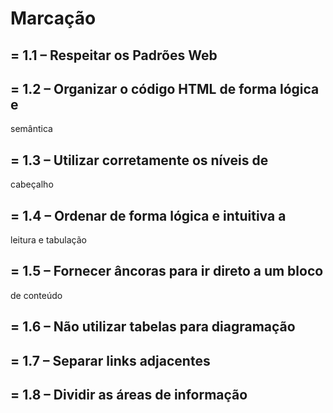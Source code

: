 # Marcação
## = 1.1 – Respeitar os Padrões Web
## = 1.2 – Organizar o código HTML de forma lógica e
semântica
## = 1.3 – Utilizar corretamente os níveis de
cabeçalho
## = 1.4 – Ordenar de forma lógica e intuitiva a
leitura e tabulação
## = 1.5 – Fornecer âncoras para ir direto a um bloco
de conteúdo
## = 1.6 – Não utilizar tabelas para diagramação
## = 1.7 – Separar links adjacentes
## = 1.8 – Dividir as áreas de informação
